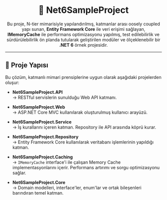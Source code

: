 <h1 align="center">🧩 Net6SampleProject</h1>

<p align="center">
  Bu proje, N-tier mimarisiyle yapılandırılmış, katmanlar arası oosely coupled yapı sunan, 
  <strong>Entity Framework Core</strong> ile veri erişimi sağlayan, 
  <strong>IMemoryCache</strong> ile performans optimizasyonu yapılmış, 
  test edilebilirlik ve sürdürülebilirlik ön planda tutularak geliştirilen modüler ve ölçeklenebilir bir <strong>.NET 6</strong> örnek projesidir.
</p>

---

## 📁 Proje Yapısı

Bu çözüm, katmanlı mimari prensiplerine uygun olarak aşağıdaki projelerden oluşur:

- **Net6SampleProject.API**  
  → RESTful servislerin sunulduğu Web API katmanı.

- **Net6SampleProject.Web**  
  → ASP.NET Core MVC kullanılarak oluşturulmuş kullanıcı arayüzü.

- **Net6SampleProject.Service**  
  → İş kurallarını içeren katman. Repository ile API arasında köprü kurar.

- **Net6SampleProject.Repository**  
  → Entity Framework Core kullanılarak veritabanı işlemlerinin yapıldığı katman.

- **Net6SampleProject.Caching**  
  → `IMemoryCache` interface'i ile çalışan Memory Cache implementasyonlarını içerir. Performans artırımı ve sorgu optimizasyonu sağlar.

- **Net6SampleProject.Core**  
  → Domain modelleri, interface'ler, enum'lar ve ortak bileşenleri barındıran temel katman.
